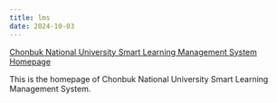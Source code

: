 ```yaml
---
title: lms
date: 2024-10-03
---
```


[Chonbuk National University Smart Learning Management System Homepage](https://ieilms.jbnu.ac.kr/)

<!--more-->

This is the homepage of Chonbuk National University Smart Learning Management System.
